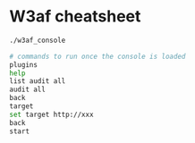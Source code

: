 # W3af cheatsheet

```sh
./w3af_console

# commands to run once the console is loaded
plugins
help
list audit all
audit all
back
target
set target http://xxx
back
start
```